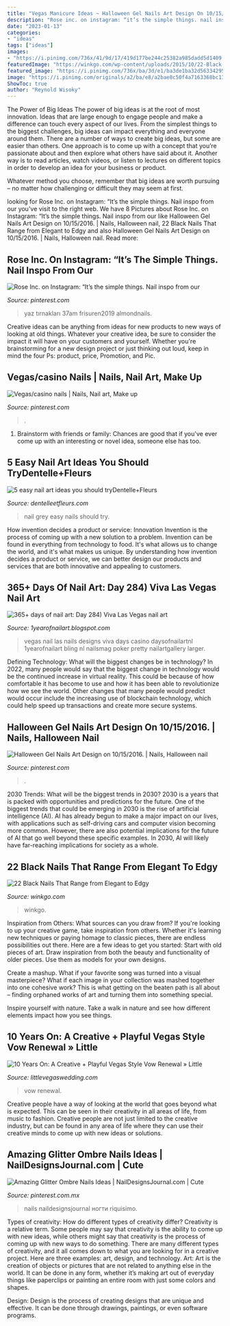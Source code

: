 ```yaml
---
title: "Vegas Manicure Ideas ~ Halloween Gel Nails Art Design On 10/15/2016."
description: "Rose inc. on instagram: “it’s the simple things. nail inspo from our"
date: "2023-01-13"
categories:
- "ideas"
tags: ["ideas"]
images:
- "https://i.pinimg.com/736x/41/9d/17/419d177be244c25382a985dadd5d1409.jpg"
featuredImage: "https://winkgo.com/wp-content/uploads/2015/10/22-Black-Nail-Designs-That-Range-from-Elegant-to-Edgy-Featured.jpg"
featured_image: "https://i.pinimg.com/736x/ba/3d/e1/ba3de1ba32d5633429567dfd6078b718.jpg"
image: "https://i.pinimg.com/originals/a2/ba/e8/a2bae8c50f4a7163368bc13bd962caa4.jpg"
ShowToc: true
author: "Reynold Wisoky"
---
```



The Power of Big Ideas
The power of big ideas is at the root of most innovation. Ideas that are large enough to engage people and make a difference can touch every aspect of our lives. From the simplest things to the biggest challenges, big ideas can impact everything and everyone around them.
There are a number of ways to create big ideas, but some are easier than others. One approach is to come up with a concept that you’re passionate about and then explore what others have said about it. Another way is to read articles, watch videos, or listen to lectures on different topics in order to develop an idea for your business or product.

Whatever method you choose, remember that big ideas are worth pursuing – no matter how challenging or difficult they may seem at first.

	

		
looking for Rose Inc. on Instagram: “It’s the simple things. Nail inspo from our you've visit to the right web. We have 8 Pictures about Rose Inc. on Instagram: “It’s the simple things. Nail inspo from our like Halloween Gel Nails Art Design on 10/15/2016. | Nails, Halloween nail, 22 Black Nails That Range from Elegant to Edgy and also Halloween Gel Nails Art Design on 10/15/2016. | Nails, Halloween nail. Read more:
		
    
## Rose Inc. On Instagram: “It’s The Simple Things. Nail Inspo From Our

<img loading=lazy src="https://i.pinimg.com/736x/41/9d/17/419d177be244c25382a985dadd5d1409.jpg" onerror="this.onerror=null;this.src='https://tse3.mm.bing.net/th?id=OIP.3jr-dtLMSzyhi5QKZDWGbgHaHR&amp;pid=15.1';" alt="Rose Inc. on Instagram: “It’s the simple things. Nail inspo from our">

_Source: pinterest.com_

>yaz tırnakları 37am frisuren2019 almondnails. 

	

Creative ideas can be anything from ideas for new products to new ways of looking at old things. Whatever your creative idea, be sure to consider the impact it will have on your customers and yourself. Whether you're brainstorming for a new design project or just thinking out loud, keep in mind the four Ps: product, price, Promotion, and Pic.

    
## Vegas/casino Nails | Nails, Nail Art, Make Up

<img loading=lazy src="https://i.pinimg.com/originals/ff/bb/5c/ffbb5cd12befa0c5a89ab1391175ec9f.jpg" onerror="this.onerror=null;this.src='https://tse2.mm.bing.net/th?id=OIP.WOdTgmfqzSPKqzWTB_AhDQHaJ4&amp;pid=15.1';" alt="Vegas/casino nails | Nails, Nail art, Make up">

_Source: pinterest.com_

>. 

	

1. Brainstorm with friends or family: Chances are good that if you've ever come up with an interesting or novel idea, someone else has too.

    
## 5 Easy Nail Art Ideas You Should TryDentelle+Fleurs

<img loading=lazy src="http://dentelleetfleurs.com/wp-content/uploads/2014/08/black-white-and-grey-e1407253847671.png" onerror="this.onerror=null;this.src='https://tse1.mm.bing.net/th?id=OIP.IG7PN82VVefldJZ0HJc49wHaFj&amp;pid=15.1';" alt="5 easy nail art ideas you should tryDentelle+Fleurs">

_Source: dentelleetfleurs.com_

>nail grey easy nails should try. 

	

How invention decides a product or service: Innovation
Invention is the process of coming up with a new solution to a problem. Invention can be found in everything from technology to food. It's what allows us to change the world, and it's what makes us unique. By understanding how invention decides a product or service, we can better design our products and services that are both innovative and appealing to customers.

    
## 365+ Days Of Nail Art: Day 284) Viva Las Vegas Nail Art

<img loading=lazy src="https://2.bp.blogspot.com/-mAjZaljjehE/Ulf4a0a7nTI/AAAAAAAAEdE/vGwaY0FA-Cg/s1600/Gal.jpg" onerror="this.onerror=null;this.src='https://tse1.mm.bing.net/th?id=OIP.kzQ7W05AbAgu52iG2kDUSQHaE_&amp;pid=15.1';" alt="365+ days of nail art: Day 284) Viva Las Vegas nail art">

_Source: 1yearofnailart.blogspot.com_

>vegas nail las nails designs viva days casino daysofnailartnl 1yearofnailart bling nl nailsmag poker pretty nailartgallery larger. 

	

Defining Technology: What will the biggest changes be in technology?
In 2022, many people would say that the biggest change in technology would be the continued increase in virtual reality. This could be because of how comfortable it has become to use and how it has been able to revolutionize how we see the world. Other changes that many people would predict would occur include the increasing use of blockchain technology, which could help speed up transactions and create more secure systems.

    
## Halloween Gel Nails Art Design On 10/15/2016. | Nails, Halloween Nail

<img loading=lazy src="https://i.pinimg.com/originals/a2/ba/e8/a2bae8c50f4a7163368bc13bd962caa4.jpg" onerror="this.onerror=null;this.src='https://tse3.mm.bing.net/th?id=OIP.8omUHEIxQNuxz1gE_6ufWAHaHa&amp;pid=15.1';" alt="Halloween Gel Nails Art Design on 10/15/2016. | Nails, Halloween nail">

_Source: pinterest.com_

>. 

	

2030 Trends: What will be the biggest trends in 2030?
2030 is a years that is packed with opportunities and predictions for the future. One of the biggest trends that could be emerging in 2030 is the rise of artificial intelligence (AI). AI has already begun to make a major impact on our lives, with applications such as self-driving cars and computer vision becoming more common. However, there are also potential implications for the future of AI that go well beyond these specific examples. In 2030, AI will likely have far-reaching implications for society as a whole.

    
## 22 Black Nails That Range From Elegant To Edgy

<img loading=lazy src="https://winkgo.com/wp-content/uploads/2015/10/22-Black-Nail-Designs-That-Range-from-Elegant-to-Edgy-Featured.jpg" onerror="this.onerror=null;this.src='https://tse2.mm.bing.net/th?id=OIP.Yv6Y4N7WjETFnfy20scllwHaD2&amp;pid=15.1';" alt="22 Black Nails That Range from Elegant to Edgy">

_Source: winkgo.com_

>winkgo. 

	

Inspiration from Others: What sources can you draw from?
If you're looking to up your creative game, take inspiration from others. Whether it's learning new techniques or paying homage to classic pieces, there are endless possibilities out there. Here are a few ideas to get you started: 
Start with old pieces of art. Draw inspiration from both the beauty and functionality of older pieces. Use them as models for your own designs. 

Create a mashup. What if your favorite song was turned into a visual masterpiece? What if each image in your collection was mashed together into one cohesive work? This is what getting on the beaten path is all about – finding orphaned works of art and turning them into something special. 

Inspire yourself with nature. Take a walk in nature and see how different elements impact how you see things.

    
## 10 Years On: A Creative + Playful Vegas Style Vow Renewal » Little

<img loading=lazy src="https://www.littlevegaswedding.com/wp-content/uploads/2013/08/vow-renewal-vegas021.jpg" onerror="this.onerror=null;this.src='https://tse2.mm.bing.net/th?id=OIP.h7OC9fV-BG-lcpt3jUxviwHaG0&amp;pid=15.1';" alt="10 Years On: A Creative + Playful Vegas Style Vow Renewal » Little">

_Source: littlevegaswedding.com_

>vow renewal. 

	

Creative people have a way of looking at the world that goes beyond what is expected. This can be seen in their creativity in all areas of life, from music to fashion. Creative people are not just limited to the creative industry, but can be found in any area of life where they can use their creative minds to come up with new ideas or solutions.

    
## Amazing Glitter Ombre Nails Ideas | NailDesignsJournal.com | Cute

<img loading=lazy src="https://i.pinimg.com/736x/ba/3d/e1/ba3de1ba32d5633429567dfd6078b718.jpg" onerror="this.onerror=null;this.src='https://tse4.mm.bing.net/th?id=OIP.g7OSfTS2DVTnUeTIvvXQWAHaHa&amp;pid=15.1';" alt="Amazing Glitter Ombre Nails Ideas | NailDesignsJournal.com | Cute">

_Source: pinterest.com.mx_

>nails naildesignsjournal ногти riquisimo. 

	

Types of creativity: How do different types of creativity differ?
Creativity is a relative term. Some people may say that creativity is the ability to come up with new ideas, while others might say that creativity is the process of coming up with new ways to do something. There are many different types of creativity, and it all comes down to what you are looking for in a creative project. Here are three examples: art, design, and technology.
Art: Art is the creation of objects or pictures that are not related to anything else in the world. It can be done in any form, whether it’s making art out of everyday things like paperclips or painting an entire room with just some colors and shapes.

Design: Design is the process of creating designs that are unique and effective. It can be done through drawings, paintings, or even software programs.

